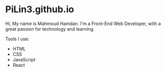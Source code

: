 # PiLin3.github.io

Hi, My name is Mahmoud Hamdan. I'm a Front-End Web Developer, with a great passion for technology and learning.

Tools I use:

- HTML
- CSS
- JavaScript
- React
